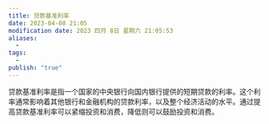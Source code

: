 ```yaml
---
title: 贷款基准利率
date: 2023-04-08 21:05
modification date: 2023 四月 8日 星期六 21:05:53
aliases:
  - 
tags:
  - 
publish: "true"
---
```


贷款基准利率是指一个国家的中央银行向国内银行提供的短期贷款的利率。这个利率通常影响着其他银行和金融机构的贷款利率，以及整个经济活动的水平。通过提高贷款基准利率可以紧缩投资和消费，降低则可以鼓励投资和消费。
